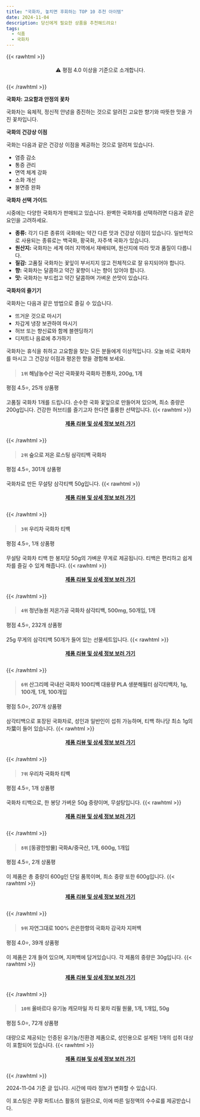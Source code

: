 ```yaml
---
title: "국화차, 놓치면 후회하는 TOP 10 추천 아이템"
date: 2024-11-04
description: 당신에게 필요한 상품을 추천해드려요!
tags:
  - 식품
  - 국화차
---
```

{{< rawhtml >}}<div class="toc" style="text-align: center; height: 50px; line-height: 2;">  <p>⚠️ 평점 4.0 이상을 기준으로 소개합니다.<br></p></div> {{< /rawhtml >}}

**국화차: 고요함과 안정의 꽃차**

국화차는 육체적, 정신적 안녕을 증진하는 것으로 알려진 고요한 향기와 따뜻한 맛을 가진 꽃차입니다.

**국화의 건강상 이점**

국화는 다음과 같은 건강상 이점을 제공하는 것으로 알려져 있습니다.

* 염증 감소
* 통증 관리
* 면역 체계 강화
* 소화 개선
* 불면증 완화

**국화차 선택 가이드**

시중에는 다양한 국화차가 판매되고 있습니다. 완벽한 국화차를 선택하려면 다음과 같은 요인을 고려하세요.

* **종류:** 각기 다른 종류의 국화에는 약간 다른 맛과 건강상 이점이 있습니다. 일반적으로 사용되는 종류로는 백국화, 황국화, 자주색 국화가 있습니다.
* **원산지:** 국화차는 세계 여러 지역에서 재배되며, 원산지에 따라 맛과 품질이 다릅니다.
* **질감:** 고품질 국화차는 꽃잎이 부서지지 않고 전체적으로 잘 유지되어야 합니다.
* **향:** 국화차는 달콤하고 약간 꽃향이 나는 향이 있어야 합니다.
* **맛:** 국화차는 부드럽고 약간 달콤하며 가벼운 쓴맛이 있습니다.

**국화차의 즐기기**

국화차는 다음과 같은 방법으로 즐길 수 있습니다.

* 뜨거운 것으로 마시기
* 차갑게 냉장 보관하여 마시기
* 허브 또는 향신료와 함께 블렌딩하기
* 디저트나 음료에 추가하기

국화차는 휴식을 취하고 고요함을 찾는 모든 분들에게 이상적입니다. 오늘 바로 국화차를 마시고 그 건강상 이점과 평온한 향을 경험해 보세요.


>#### `1위` 해남농수산 국산 국화꽃차 국화차 전통차, 200g, 1개
평점 4.5⭐, 25개 상품평

고품질 국화차 1개를 드립니다. 순수한 국화 꽃잎으로 만들어져 있으며, 최소 중량은 200g입니다. 건강한 허브티를 즐기고자 한다면 훌륭한 선택입니다.
{{< rawhtml >}}<div class="toc" style="text-align: center; height: 50px; line-height: 2;"><p><b><a href="https://link.coupang.com/re/AFFSDP?lptag=AF5033054&pageKey=8288687893&itemId=2356978102&vendorItemId=88254368872&traceid=V0-153-ffb9eac17d0c87c2&clickBeacon=cc9b1930-9a81-11ef-aa0b-4552ad912354%7E3&requestid=20241104165254561093150477&token=31850C%7CMIXED">제품 리뷰 및 상세 정보 보러 가기</a></b><br></p> </div>{{< /rawhtml >}}

>#### `2위` 숲으로 저온 로스팅 삼각티백 국화차
평점 4.5⭐, 301개 상품평

국화차로 만든 무설탕 삼각티백 50g입니다.
{{< rawhtml >}}<div class="toc" style="text-align: center; height: 50px; line-height: 2;"><p><b><a href="https://link.coupang.com/re/AFFSDP?lptag=AF5033054&pageKey=5924439393&itemId=10509800810&vendorItemId=77791447955&traceid=V0-153-15830ecee79b5a90&requestid=20241104165254561093150477&token=31850C%7CMIXED">제품 리뷰 및 상세 정보 보러 가기</a></b><br></p> </div>{{< /rawhtml >}}

>#### `3위` 우리차 국화차 티백
평점 4.5⭐, 1개 상품평

무설탕 국화차 티백 한 봉지당 50g의 가벼운 무게로 제공됩니다. 티백은 편리하고 쉽게 차를 즐길 수 있게 해줍니다.
{{< rawhtml >}}<div class="toc" style="text-align: center; height: 50px; line-height: 2;"><p><b><a href="https://link.coupang.com/re/AFFSDP?lptag=AF5033054&pageKey=2528089&itemId=18842524091&vendorItemId=88619177077&traceid=V0-153-428190c8c6457eab&requestid=20241104165254561093150477&token=31850C%7CMIXED">제품 리뷰 및 상세 정보 보러 가기</a></b><br></p> </div>{{< /rawhtml >}}

>#### `4위` 청년농원 저온가공 국화차 삼각티백, 500mg, 50개입, 1개
평점 4.5⭐, 232개 상품평

25g 무게의 삼각티백 50개가 들어 있는 선물세트입니다.
{{< rawhtml >}}<div class="toc" style="text-align: center; height: 50px; line-height: 2;"><p><b><a href="https://link.coupang.com/re/AFFSDP?lptag=AF5033054&pageKey=6681475530&itemId=15408439165&vendorItemId=74498818244&traceid=V0-153-1a93615855399662&clickBeacon=cc9b1930-9a81-11ef-89f3-afc57bbd396e%7E3&requestid=20241104165254561093150477&token=31850C%7CMIXED">제품 리뷰 및 상세 정보 보러 가기</a></b><br></p> </div>{{< /rawhtml >}}

>#### `6위` 산그리메 국내산 국화차 100티백 대용량 PLA 생분해필터 삼각티백차, 1g, 100개, 1개, 100개입
평점 5.0⭐, 207개 상품평

삼각티백으로 포장된 국화차로, 성인과 일반인이 섭취 가능하며, 티백 하나당 최소 1g의 차葉이 들어 있습니다.
{{< rawhtml >}}<div class="toc" style="text-align: center; height: 50px; line-height: 2;"><p><b><a href="https://link.coupang.com/re/AFFSDP?lptag=AF5033054&pageKey=1626569257&itemId=2774715938&vendorItemId=70764514401&traceid=V0-153-fb26d74c7ba7eca9&clickBeacon=cc9b1930-9a81-11ef-98c1-bc4e65054881%7E3&requestid=20241104165254561093150477&token=31850C%7CMIXED">제품 리뷰 및 상세 정보 보러 가기</a></b><br></p> </div>{{< /rawhtml >}}

>#### `7위` 우리차 국화차 티백
평점 4.5⭐, 1개 상품평

국화차 티백으로, 한 봉당 가벼운 50g 중량이며, 무설탕입니다.
{{< rawhtml >}}<div class="toc" style="text-align: center; height: 50px; line-height: 2;"><p><b><a href="https://link.coupang.com/re/AFFSDP?lptag=AF5033054&pageKey=2528089&itemId=22992899704&vendorItemId=3001571665&traceid=V0-153-428190c8c6457eab&requestid=20241104165254561093150477&token=31850C%7CMIXED">제품 리뷰 및 상세 정보 보러 가기</a></b><br></p> </div>{{< /rawhtml >}}

>#### `8위` [동광한방몰] 국화A/중국산, 1개, 600g, 1개입
평점 4.5⭐, 2개 상품평

이 제품은 총 중량이 600g인 단일 품목이며, 최소 중량 또한 600g입니다.
{{< rawhtml >}}<div class="toc" style="text-align: center; height: 50px; line-height: 2;"><p><b><a href="https://link.coupang.com/re/AFFSDP?lptag=AF5033054&pageKey=6848367800&itemId=16305012249&vendorItemId=83497306681&traceid=V0-153-0130d8b74d17cb8d&clickBeacon=cc9b1930-9a81-11ef-8c41-7f86dfb524a0%7E3&requestid=20241104165254561093150477&token=31850C%7CMIXED">제품 리뷰 및 상세 정보 보러 가기</a></b><br></p> </div>{{< /rawhtml >}}

>#### `9위` 자연그대로 100% 은은한향의 국화차 감국차 지퍼백
평점 4.0⭐, 39개 상품평

이 제품은 2개 들어 있으며, 지퍼백에 담겨있습니다. 각 제품의 중량은 30g입니다.
{{< rawhtml >}}<div class="toc" style="text-align: center; height: 50px; line-height: 2;"><p><b><a href="https://link.coupang.com/re/AFFSDP?lptag=AF5033054&pageKey=7290752587&itemId=18633728358&vendorItemId=85768975034&traceid=V0-153-92abc75886b783bf&requestid=20241104165254561093150477&token=31850C%7CMIXED">제품 리뷰 및 상세 정보 보러 가기</a></b><br></p> </div>{{< /rawhtml >}}

>#### `10위` 올바르다 유기농 캐모마일 차 티 꽃차 리필 원물, 1개, 1개입, 50g
평점 5.0⭐, 72개 상품평

대량으로 제공되는 인증된 유기농/친환경 제품으로, 성인용으로 설계된 1개의 섭취 대상이 포함되어 있습니다.
{{< rawhtml >}}<div class="toc" style="text-align: center; height: 50px; line-height: 2;"><p><b><a href="https://link.coupang.com/re/AFFSDP?lptag=AF5033054&pageKey=7886043456&itemId=21577405271&vendorItemId=88629087392&traceid=V0-153-e7f57160c70ac971&clickBeacon=cc9b1930-9a81-11ef-96f9-f9d8458e5b73%7E3&requestid=20241104165254561093150477&token=31850C%7CMIXED">제품 리뷰 및 상세 정보 보러 가기</a></b><br></p> </div>{{< /rawhtml >}}


2024-11-04 기준 글 입니다.
시간에 따라 정보가 변화할 수 있습니다.

이 포스팅은 쿠팡 파트너스 활동의 일환으로, 이에 따른 일정액의 수수료를 제공받습니다.